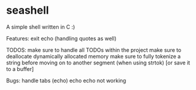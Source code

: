 # seashell
A simple shell written in C :)


Features:
exit
echo (handling quotes as well)


TODOS:
make sure to handle all TODOs within the project
make sure to deallocate dynamically allocated memory
make sure to fully tokenize a string before moving on to another segment (when using strtok) [or save it to a buffer]

Bugs:
handle tabs (echo)
echo echo not working



